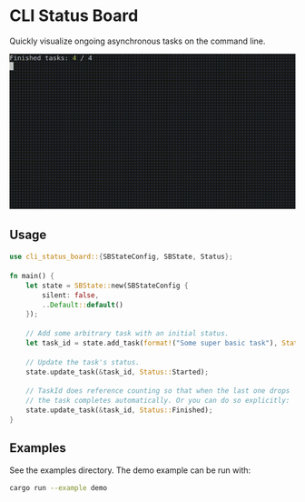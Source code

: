 # CLI Status Board

Quickly visualize ongoing asynchronous tasks on the command line.

![demo](./images/demo.gif)

## Usage

```rust
use cli_status_board::{SBStateConfig, SBState, Status};

fn main() {
    let state = SBState::new(SBStateConfig {
        silent: false,
        ..Default::default()
    });

    // Add some arbitrary task with an initial status.
    let task_id = state.add_task(format!("Some super basic task"), Status::Queued);

    // Update the task's status.
    state.update_task(&task_id, Status::Started);

    // TaskId does reference counting so that when the last one drops
    // the task completes automatically. Or you can do so explicitly:
    state.update_task(&task_id, Status::Finished);
}
```

## Examples

See the examples directory. The demo example can be run with:

```sh
cargo run --example demo
```
